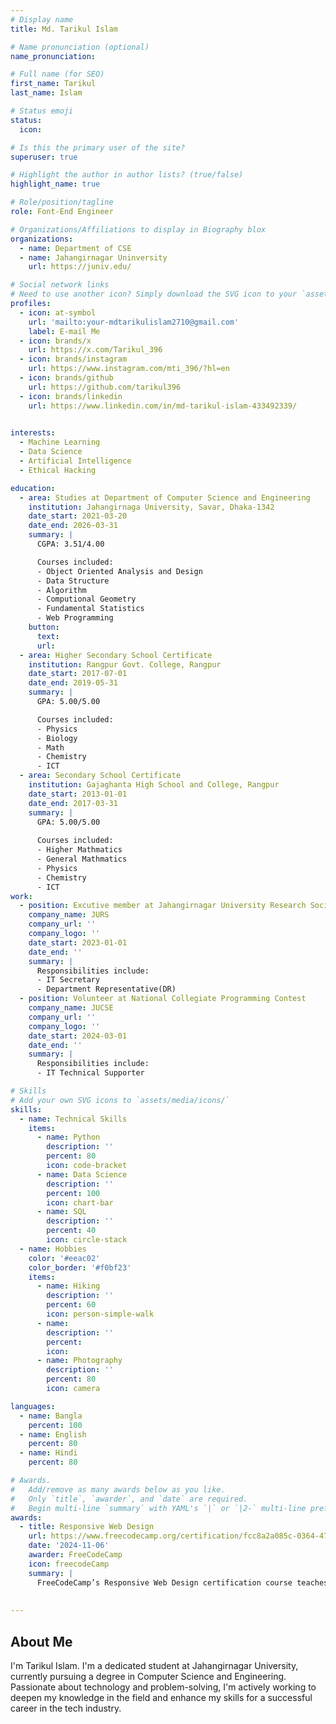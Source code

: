 ```yaml
---
# Display name
title: Md. Tarikul Islam

# Name pronunciation (optional)
name_pronunciation: 

# Full name (for SEO)
first_name: Tarikul
last_name: Islam

# Status emoji
status:
  icon: 

# Is this the primary user of the site?
superuser: true

# Highlight the author in author lists? (true/false)
highlight_name: true

# Role/position/tagline
role: Font-End Engineer

# Organizations/Affiliations to display in Biography blox
organizations:
  - name: Department of CSE
  - name: Jahangirnagar Uninversity
    url: https://juniv.edu/

# Social network links
# Need to use another icon? Simply download the SVG icon to your `assets/media/icons/` folder.
profiles:
  - icon: at-symbol
    url: 'mailto:your-mdtarikulislam2710@gmail.com'
    label: E-mail Me
  - icon: brands/x
    url: https://x.com/Tarikul_396
  - icon: brands/instagram
    url: https://www.instagram.com/mti_396/?hl=en
  - icon: brands/github
    url: https://github.com/tarikul396
  - icon: brands/linkedin
    url: https://www.linkedin.com/in/md-tarikul-islam-433492339/
  

interests:
  - Machine Learning 
  - Data Science
  - Artificial Intelligence
  - Ethical Hacking

education:
  - area: Studies at Department of Computer Science and Engineering 
    institution: Jahangirnaga University, Savar, Dhaka-1342
    date_start: 2021-03-20
    date_end: 2026-03-31
    summary: |
      CGPA: 3.51/4.00

      Courses included:
      - Object Oriented Analysis and Design
      - Data Structure
      - Algorithm
      - Computional Geometry
      - Fundamental Statistics
      - Web Programming
    button:
      text: 
      url: 
  - area: Higher Secondary School Certificate
    institution: Rangpur Govt. College, Rangpur
    date_start: 2017-07-01
    date_end: 2019-05-31
    summary: |
      GPA: 5.00/5.00

      Courses included:
      - Physics
      - Biology
      - Math
      - Chemistry
      - ICT
  - area: Secondary School Certificate
    institution: Gajaghanta High School and College, Rangpur
    date_start: 2013-01-01
    date_end: 2017-03-31
    summary: |
      GPA: 5.00/5.00
      
      Courses included:
      - Higher Mathmatics
      - General Mathmatics
      - Physics
      - Chemistry
      - ICT
work:
  - position: Excutive member at Jahangirnagar University Research Society
    company_name: JURS
    company_url: ''
    company_logo: ''
    date_start: 2023-01-01
    date_end: ''
    summary: |
      Responsibilities include:
      - IT Secretary 
      - Department Representative(DR)
  - position: Volunteer at National Collegiate Programming Contest
    company_name: JUCSE
    company_url: ''
    company_logo: ''
    date_start: 2024-03-01
    date_end: ''
    summary: |
      Responsibilities include:
      - IT Technical Supporter

# Skills
# Add your own SVG icons to `assets/media/icons/`
skills:
  - name: Technical Skills
    items:
      - name: Python
        description: ''
        percent: 80
        icon: code-bracket
      - name: Data Science
        description: ''
        percent: 100
        icon: chart-bar
      - name: SQL
        description: ''
        percent: 40
        icon: circle-stack
  - name: Hobbies
    color: '#eeac02'
    color_border: '#f0bf23'
    items:
      - name: Hiking
        description: ''
        percent: 60
        icon: person-simple-walk
      - name: 
        description: ''
        percent:
        icon: 
      - name: Photography
        description: ''
        percent: 80
        icon: camera

languages:
  - name: Bangla
    percent: 100
  - name: English
    percent: 80
  - name: Hindi
    percent: 80

# Awards.
#   Add/remove as many awards below as you like.
#   Only `title`, `awarder`, and `date` are required.
#   Begin multi-line `summary` with YAML's `|` or `|2-` multi-line prefix and indent 2 spaces below.
awards:
  - title: Responsive Web Design
    url: https://www.freecodecamp.org/certification/fcc8a2a085c-0364-47ab-b319-735581cfc84e/responsive-web-design
    date: '2024-11-06'
    awarder: FreeCodeCamp
    icon: freecodeCamp
    summary: |
      FreeCodeCamp’s Responsive Web Design certification course teaches fundamental HTML and CSS to build websites that work seamlessly across devices. The curriculum covers essential topics like Flexbox, CSS Grid, media queries, and responsive layouts. Through hands-on projects, learners apply these skills to create accessible, mobile-friendly designs. Completing this course not only provides a strong foundation in web design principles but also awards a certification that demonstrates competency in building and styling responsive web pages.
  
  
---
```


## About Me

I'm Tarikul Islam. I'm a dedicated student at Jahangirnagar University, currently pursuing a degree in Computer Science and Engineering. Passionate about technology and problem-solving, I'm actively working to deepen my knowledge in the field and enhance my skills for a successful career in the tech industry.